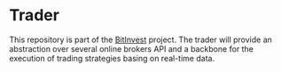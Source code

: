 # Trader
This repository is part of the [BitInvest](https://github.com/orgs/The-Software-Academy/projects) project. The trader will provide an abstraction over several online brokers API and a backbone for the execution of trading strategies basing on real-time data.
